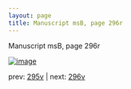 ```yaml
---
layout: page
title: Manuscript msB, page 296r
---
```


Manuscript msB, page 296r

[![image](http://www.homermultitext.org/iipsrv?OBJ=IIP,1.0&FIF=/project/homer/pyramidal/deepzoom/hmt/vbbifolio/pending/vb_295v_296r.tif&WID=100&CVT=JPEG)](http://www.homermultitext.org/ict2/?urn=urn:cite2:hmt:vbbifolio.pending:vb_295v_296r)

prev:  [295v](../295v) | next:  [296v](../296v)


